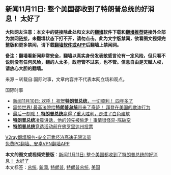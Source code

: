  <h2>新闻11月11日: 整个美国都收到了特朗普总统的好消息！ 太好了</h2> <p class="notice"><b>大陆网友注意：本文中的链接除此处和文末的<a href="https://github.com/bannedbook/fanqiang" >翻墙</a>软件下载和<a href="https://github.com/killgcd/justmysocks/blob/master/README.md">翻墙推荐</a>链接外全部为禁网链接，未翻墙状态下打不开，请勿点击。此为文字版禁闻，欲看图文视频完整版和更多禁闻，请下载<a href="https://github.com/bannedbook/fanqiang">翻墙软件或APP</a>后翻墙上禁闻网。</p><p>备注：翻墙看新闻非常安全，翻墙以真实身份发表敏感言论有一定风险，但只看不说则没有任何风险，翻的人太多，政府管不过来，也不管。信息自由是天赋人权，请放心大胆的翻墙。</b></p>  <div class="entry"> <p>来源 &#8211; 转载自:国际时事，文章内容并不代表本网立场和观点。</p> <p>                                                      				                                  国际时事</p>  <ul class='op-related-articles' title='相关阅读'> <li><a href='https://www.bannedbook.org/bnews/taiwannews/20201110/1428618.html' target='_blank'>新闻11月10日: 欢呼！ 祝贺<b>特朗普总统</b>，一切顺利！ 四年多了</a></li> <li><a href='https://www.bannedbook.org/bnews/taiwannews/20201110/1428596.html' target='_blank'>震惊世界! 最高法院给<b>特朗普总统</b>带来了奇迹！ 拜登在美国的欺诈行为</a></li> <li><a href='https://www.bannedbook.org/bnews/taiwannews/20201110/1428499.html' target='_blank'>最后一刻戏！ <b>特朗普总统</b>赢得了重大胜利，走进了白色建筑</a></li> <li><a href='https://www.bannedbook.org/bnews/taiwannews/20201107/1427009.html' target='_blank'><b>特朗普总统</b>凌晨讲话，他的领先被偷走！事情很怪异-陈破空</a></li> <li><a href='https://www.bannedbook.org/bnews/worldnews/usa/20201025/1419717.html' target='_blank'><b>特朗普总统</b>竞选活动前在佛罗里达州投票</a></li> </ul> <p class="texttj"> <a href="https://www.bannedbook.org/forum23/topic22702.html" target="_blank">V2ray翻墙服务-安全可靠经济高速无限流量</a><br/> <a href="https://github.com/bannedbook/fanqiang/wiki/%E7%A6%81%E9%97%BB%E7%BD%91%E5%AE%89%E5%8D%93%E7%BF%BB%E5%A2%99%E6%96%B0%E9%97%BBAPP" target="_blank">免费PC翻墙、安卓VPN翻墙APP</a></p><p></p><a name='sharetosocial'></a>       <div><b>本文的图文或视频完整版</b>：<a href='https://www.bannedbook.org/bnews/taiwannews/20201110/1428953.html'>新闻11月11日: 整个美国都收到了特朗普总统的好消息！ 太好了</a></div>  </div><!--END ENTRY--> <div class="postfooter"> <div>本文标签：<a href="https://www.bannedbook.org/bnews/tag/%e6%80%bb%e7%bb%9f/" rel="tag">总统</a>, <a href="https://www.bannedbook.org/bnews/tag/%E6%96%B0%E9%97%BB/" rel="tag">新闻</a>, <a href="https://www.bannedbook.org/bnews/tag/%e7%89%b9%e6%9c%97%e6%99%ae/" rel="tag">特朗普</a>, <a href="https://www.bannedbook.org/bnews/tag/%e7%89%b9%e6%9c%97%e6%99%ae%e6%80%bb%e7%bb%9f/" rel="tag">特朗普总统</a>, <a href="https://www.bannedbook.org/bnews/tag/%e7%be%8e%e5%9b%bd/" rel="tag">美国</a></div>  </div><!--END POSTFOOTER--> 